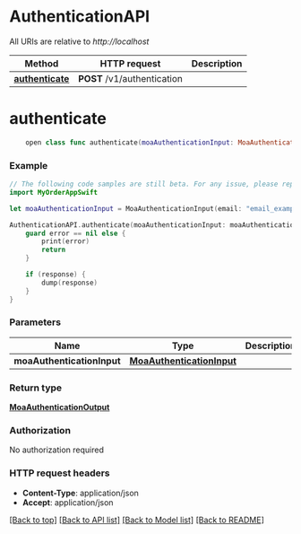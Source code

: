 # AuthenticationAPI

All URIs are relative to *http://localhost*

Method | HTTP request | Description
------------- | ------------- | -------------
[**authenticate**](AuthenticationAPI.md#authenticate) | **POST** /v1/authentication | 


# **authenticate**
```swift
    open class func authenticate(moaAuthenticationInput: MoaAuthenticationInput, completion: @escaping (_ data: MoaAuthenticationOutput?, _ error: Error?) -> Void)
```



### Example 
```swift
// The following code samples are still beta. For any issue, please report via http://github.com/OpenAPITools/openapi-generator/issues/new
import MyOrderAppSwift

let moaAuthenticationInput = MoaAuthenticationInput(email: "email_example", password: "password_example", merchantMoaId: "merchantMoaId_example") // MoaAuthenticationInput | 

AuthenticationAPI.authenticate(moaAuthenticationInput: moaAuthenticationInput) { (response, error) in
    guard error == nil else {
        print(error)
        return
    }

    if (response) {
        dump(response)
    }
}
```

### Parameters

Name | Type | Description  | Notes
------------- | ------------- | ------------- | -------------
 **moaAuthenticationInput** | [**MoaAuthenticationInput**](MoaAuthenticationInput.md) |  | 

### Return type

[**MoaAuthenticationOutput**](MoaAuthenticationOutput.md)

### Authorization

No authorization required

### HTTP request headers

 - **Content-Type**: application/json
 - **Accept**: application/json

[[Back to top]](#) [[Back to API list]](../README.md#documentation-for-api-endpoints) [[Back to Model list]](../README.md#documentation-for-models) [[Back to README]](../README.md)

